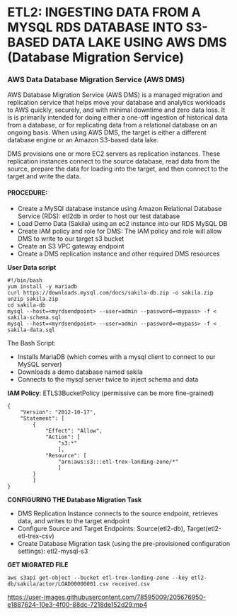 # ETL2: INGESTING DATA FROM A MYSQL RDS DATABASE INTO S3-BASED DATA LAKE USING AWS DMS (Database Migration Service)

### AWS Data Database Migration Service (AWS DMS)
AWS Database Migration Service (AWS DMS) is a managed migration and replication service that helps move your database and analytics workloads to AWS quickly, securely, and with minimal downtime and zero data loss. It is is primarily intended for doing either a one-off ingestion of historical data 
from a database, or for replicating data from a relational database on an ongoing basis. 
When using AWS DMS, the target is either a different database engine or an Amazon S3-based data lake.

DMS provisions one or more EC2 servers as replication instances. These replication instances connect to the source database, read data from the source, prepare the data for loading into the target, and then connect to the target and write the data.

#### PROCEDURE:
- Create a MySQl database instance using Amazon Relational Database Service (RDS): etl2db in order to host our test database
- Load Demo Data (Sakila) using an ec2 instance into our RDS MySQL DB
- Create IAM policy and role for DMS: The IAM policy and role will allow DMS
to write to our target s3 bucket
- Create an S3 VPC gateway endpoint
- Create a DMS replication instance and other required DMS resources

**User Data script**
```
#!/bin/bash
yum install -y mariadb
curl https://downloads.mysql.com/docs/sakila-db.zip -o sakila.zip
unzip sakila.zip
cd sakila-db
mysql --host=<myrdsendpoint> --user=admin --password=<mypass> -f < sakila-schema.sql
mysql --host=<myrdsendpoint> --user=admin --password=<mypass> -f < sakila-data.sql
```
The Bash Script:
- Installs MariaDB (which comes with a mysql client to connect to our MySQL server)
- Downloads a demo database named sakila
- Connects to the mysql server twice to inject schema and data

**IAM Policy**: ETLS3BucketPolicy (permissive can be more fine-grained)
```
{
    "Version": "2012-10-17",
    "Statement": [
        {
            "Effect": "Allow",
            "Action": [
                "s3:*"
                ],
            "Resource": [
                "arn:aws:s3:::etl-trex-landing-zone/*"
                ]
        }
        ]
}
```

**CONFIGURING THE Database Migration Task**
- DMS Replication Instance connects to the source endpoint,
 retrieves data, and writes to the target endpoint
- Configure Source and Target Endpoints: Source(etl2-db), Target(etl2-etl-trex-csv)
- Create Database Migration task (using the pre-provisioned configuration settings): etl2-mysql-s3

**GET MIGRATED FILE**
```
aws s3api get-object --bucket etl-trex-landing-zone --key etl2-db/sakila/actor/LOAD00000001.csv received.csv
```


https://user-images.githubusercontent.com/78595009/205676950-e1887624-10e3-4f00-88dc-7218de152d29.mp4

